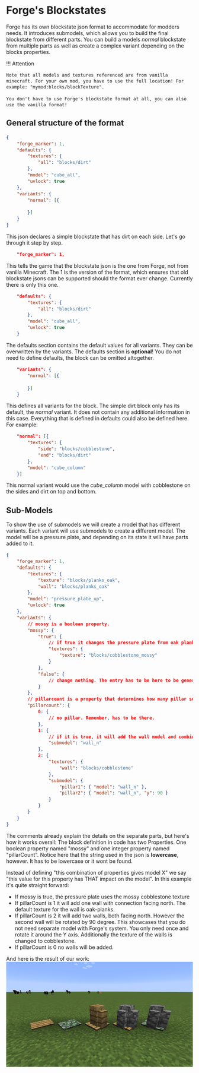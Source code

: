 Forge's Blockstates
===================

Forge has its own blockstate json format to accommodate for modders needs. It introduces submodels, which allows you to build the final blockstate from different parts. You can build a models *normal* blockstate from multiple parts as well as create a complex variant depending on the blocks properties.

!!! Attention

    Note that all models and textures referenced are from vanilla minecraft. For your own mod, you have to use the full location! For example: "mymod:blocks/blockTexture".

    You don't have to use Forge's blockstate format at all, you can also use the vanilla format!

## General structure of the format

```json
{
	"forge_marker": 1,
	"defaults": {
		"textures": {
			"all": "blocks/dirt"
		},
		"model": "cube_all",
		"uvlock": true
	},
	"variants": {
		"normal": [{

		}]
	}
}
```

This json declares a simple blockstate that has dirt on each side. Let's go through it step by step.

```json
	"forge_marker": 1,
```

This tells the game that the blockstate json is the one from Forge, not from vanilla Minecraft.
The 1 is the version of the format, which ensures that old blockstate jsons can be supported should the format ever change. Currently there is only this one.

```json
	"defaults": {
		"textures": {
			"all": "blocks/dirt"
		},
		"model": "cube_all",
		"uvlock": true
	}
```

The defaults section contains the default values for all variants. They can be overwritten by the variants. The defaults section is **optional**! You do not need to define defaults, the block can be omitted altogether.

```json
	"variants": {
		"normal": [{

		}]
	}
```

This defines all variants for the block. The simple dirt block only has its default, the *normal* variant. It does not contain any additional information in this case. Everything that is defined in defaults could also be defined here.
For example:
```json
	"normal": [{
		"textures": {
			"side": "blocks/cobblestone",
			"end": "blocks/dirt"
		},
		"model": "cube_column"
	}]
```

This normal variant would use the *cube_column* model with cobblestone on the sides and dirt on top and bottom.

## Sub-Models

To show the use of submodels we will create a model that has different variants. Each variant will use submodels to create a different model.
The model will be a pressure plate, and depending on its state it will have parts added to it.

```json
{
	"forge_marker": 1,
	"defaults": {
		"textures": {
			"texture": "blocks/planks_oak",
			"wall": "blocks/planks_oak"
		},
		"model": "pressure_plate_up",
		"uvlock": true
	},
	"variants": {
		// mossy is a boolean property.
		"mossy": {
			"true": {
				// if true it changes the pressure plate from oak planks to mossy cobble
				"textures": {
					"texture": "blocks/cobblestone_mossy"
				}
			},
			"false": {
				// change nothing. The entry has to be here to be generated for internal usage by minecraft
			}
		},
		// pillarcount is a property that determines how many pillar submodels we have. Ranges from 0 to 2
		"pillarcount": {
			0: {
				// no pillar. Remember, has to be there.
			},
			1: {
				// if it is true, it will add the wall model and combine it with the pressure plate
				"submodel": "wall_n"
			},
			2: {
				"textures": {
					"wall": "blocks/cobblestone"
				},
				"submodel": {
					"pillar1": { "model": "wall_n" },
					"pillar2": { "model": "wall_n", "y": 90 }
				}
			}
		}
	}
}
```

The comments already explain the details on the separate parts, but here's how it works overall: The block definition in code has two Properties. One boolean property named "mossy" and one integer property named "pillarCount". Notice here that the string used in the json is **lowercase**, however. It has to be lowercase or it wont be found.

Instead of defining "this combination of properties gives model X" we say "this value for this property has THAT impact on the model". In this example it's quite straight forward:

* If mossy is true, the pressure plate uses the mossy cobblestone texture
* If pillarCount is 1 it will add one wall with connection facing north. The default texture for the wall is oak-planks.
* If pillarCount is 2 it will add two walls, both facing north. However the second wall will be rotated by 90 degree. This showcases that you do not need separate model with Forge's system. You only need once and rotate it around the Y axis. Additionally the texture of the walls is changed to cobblestone.
* If pillarCount is 0 no walls will be added.

And here is the result of our work:
![The model in different variations](example.png)
